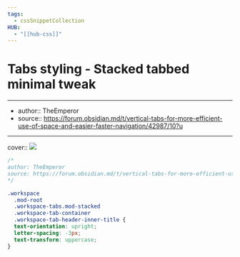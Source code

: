 ```yaml
---
tags:
  - cssSnippetCollection 
HUB:
  - "[[hub-css]]"
---
```

# Tabs styling - Stacked tabbed minimal tweak

---

- author:: TheEmperor
- source:: https://forum.obsidian.md/t/vertical-tabs-for-more-efficient-use-of-space-and-easier-faster-navigation/42987/10?u

---

cover:: ![](https://i.imgur.com/kAsKDoX.png)

```css
/*
author: TheEmperor
source: https://forum.obsidian.md/t/vertical-tabs-for-more-efficient-use-of-space-and-easier-faster-navigation/42987/10?u
*/

.workspace
  .mod-root
  .workspace-tabs.mod-stacked
  .workspace-tab-container
  .workspace-tab-header-inner-title {
  text-orientation: upright;
  letter-spacing: -3px;
  text-transform: uppercase;
}
```
